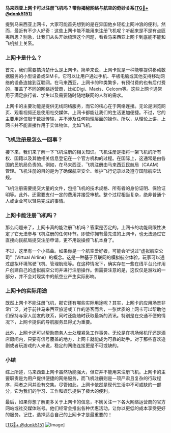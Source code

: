 **马来西亚上网卡可以注册飞机吗？带你揭秘网络与航空的奇妙关系[[TG💪+ @donk5151](https://t.me/s/donk5151)]**

提到马来西亚上网卡，大家可能首先想到的是在异国他乡轻松上网冲浪的便利。然而，最近有不少人好奇：这些上网卡能不能用来注册飞机呢？听起来是不是有点匪夷所思？别急，让我们从头开始梳理这个问题，看看马来西亚上网卡到底能不能和飞机扯上关系。

### 上网卡是什么？

首先，我们需要搞清楚什么是上网卡。简单来说，上网卡就是一种能够提供移动数据服务的小型设备或SIM卡。它可以让用户通过手机、平板电脑或其他支持移动网络的设备连接到互联网。在马来西亚，上网卡的种类繁多，有预付费的也有后付费的，覆盖了不同的网络运营商，比如Digi、Maxis、Celcom等。这些上网卡通常用于满足旅行者、学生以及需要随时随地联网的人群的需求。

上网卡的主要功能是提供无线网络服务，而它的核心在于网络连接。无论是浏览网页、观看视频还是使用社交媒体，上网卡都能让我们的生活更加便捷。不过，它的主要用途仅限于数据传输，并不涉及任何物理层面的操作。所以，从理论上讲，上网卡并不能直接作用于实体物体，比如飞机。

### 飞机注册是怎么一回事？

接下来，我们来了解一下飞机注册的相关知识。飞机注册是指将一架飞机的所有权、国籍以及其他相关信息登记在一个官方机构的过程。在国际上，这通常是由各国的民航局负责的。例如，在马来西亚，飞机注册由马来西亚民航局（CAAM）管理。飞机注册的目的是为了确保航空安全、维护飞行记录以及遵守国际航空法规。

飞机注册需要提交大量的文件，包括飞机的技术规格、所有者的身份证明、保险证明等。此外，还需要支付一定的费用并接受审核。整个过程相当复杂，绝非普通个人或企业可以轻易完成的事情。

### 上网卡能注册飞机吗？

那么问题来了，上网卡真的能注册飞机吗？答案是否定的。上网卡的功能局限性决定了它无法参与飞机注册的任何环节。即使你拥有最先进的上网卡，也无法通过它直接向民航局提交注册申请，更不用说操控飞机本身了。

不过，这里有一个小插曲。如果你是一个航空爱好者，可能会听说过“虚拟航空公司”（Virtual Airline）的概念。这是一种基于互联网的模拟航空体验，玩家可以通过虚拟环境驾驶飞机、管理航班等。在这种情况下，确实存在一些在线平台允许用户创建自己的虚拟航空公司并进行注册操作。但需要注意的是，这仅仅是游戏的一部分，并不会对现实中的航空业产生实际影响。

### 上网卡的实际用途

既然上网卡不能注册飞机，那它还有哪些实际用途呢？其实，上网卡的应用场景非常广泛。对于前往马来西亚旅游或工作的游客而言，一张优质的上网卡可以帮助他们保持与家人朋友的联系，同时还能随时获取最新的资讯。特别是在交通不便的情况下，上网卡提供的导航服务显得尤为重要。

此外，上网卡还可以帮助商务人士处理紧急工作事务。无论是在机场候机厅还是酒店房间内，只要有信号覆盖的地方，上网卡就能成为可靠的助手。对于那些喜欢追剧或者玩游戏的人来说，稳定的网络连接更是不可或缺的。

### 小结

综上所述，马来西亚上网卡虽然功能强大，但它并不能用来注册飞机。上网卡的主要职责是为用户提供便捷的网络服务，而飞机注册则是一项严肃且复杂的行政程序，两者之间并没有交集。尽管如此，上网卡依然是现代生活中不可或缺的一部分，它为我们的学习、工作和娱乐提供了极大的便利。

最后，如果你想了解更多关于上网卡的信息，不妨关注一下各大网络运营商的官方网站或社交媒体账号。他们经常会推出各种优惠活动，让你以更低的成本享受更好的服务。记住，选择适合自己的上网卡才是最重要的！

[[TG💪+ @donk5151](https://t.me/s/donk5151) ![Image](https://i.postimg.cc/rwNCRYN7/Snipaste-2025-04-30-17-27-05.png)]